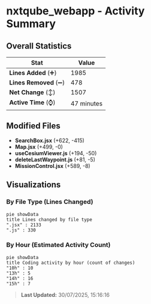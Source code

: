 # nxtqube_webapp - Activity Summary 

## Overall Statistics

| Stat                   | Value                                                             |
| ---------------------- | ----------------------------------------------------------------- |
| **Lines Added** (➕)   | 1985                                          |
| **Lines Removed** (➖) | 478                                        |
| **Net Change** (↕)    | 1507                |
| **Active Time** (⌚)   | 47 minutes |


## Modified Files
- **SearchBox.jsx** (+622, -415)
- **Map.jsx** (+499, -0)
- **useCesiumViewer.js** (+194, -50)
- **deleteLastWaypoint.js** (+81, -5)
- **MissionControl.jsx** (+589, -8)

## Visualizations

### By File Type (Lines Changed)

```mermaid
pie showData
title Lines changed by file type
".jsx" : 2133
".js" : 330
```

### By Hour (Estimated Activity Count)

```mermaid
pie showData
title Coding activity by hour (count of changes)
"10h" : 10
"13h" : 5
"14h" : 16
"15h" : 7
```


> **Last Updated:** 30/07/2025, 15:16:16